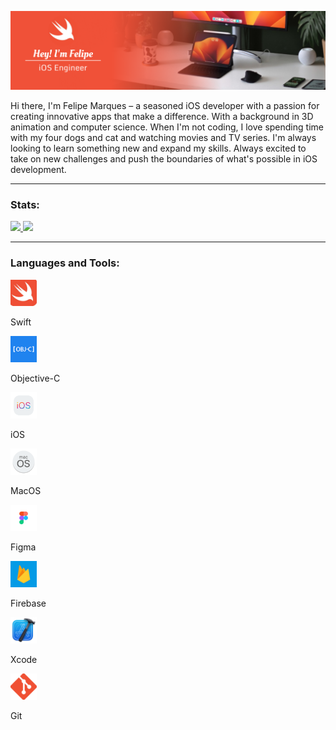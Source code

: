 <!-- 
<style>
.item {
    vertical-align: top;
    display: inline-block;
    text-align: center;
}
.md-chip {
  border-style: solid;
  border-color: #FFFFFF;
  color:#FB5284;
  padding: 0 .75em;
  border-radius: 2em;
  border-width: 1px;
  font-size: .75rem;
}
.md-squircle{
  border-radius:.75rem;
  width:3rem;
  height:3rem;
  /* background:#FFFFFF; */
}
.stats {
  display: flex;
  flex-direction: row;
  justify-content: center;
  align-items: center;
}
.status {
  height: 12em;
  width: 25em;
  /* background: yellow; */
  flex: 50%;
  padding: 5px;
}
@media (max-width: 900px) {
  .stats {
    flex-direction: column;
  }
}
</style>
-->

![Banner](Assets/Images/Banner/Github.png)
<!-- 
**felipemr/felipemr** is a ✨ _special_ ✨ repository because its `README.md` (this file) appears on your GitHub profile.

Here are some ideas to get you started: -->

Hi there, I'm Felipe Marques – a seasoned iOS developer with a passion for creating innovative apps that make a difference. With a background in 3D animation and computer science. When I'm not coding, I love spending time with my four dogs and cat and watching movies and TV series. I'm always looking to learn something new and expand my skills. Always excited to take on new challenges and push the boundaries of what's possible in iOS development.

---

### Stats:
<div class="stats">
  <a class="status" href="https://github.com/felipemr">
    <img src="https://streak-stats.demolab.com?user=felipemr&theme=dracula&card_width450"/> 
  </a>
    
  <img class="status" src="https://github-readme-stats.vercel.app/api/top-langs/?username=felipemr&layout=compact&langs_count=7&theme=dracula"/>
</div>

---

### Languages and Tools:

<div class="item">
    <img class="md-squircle" width="42px" height="42px" alt="Swift Icon" src="Assets/Images/Icons/Swift.jpeg"/>
    <p class="md-chip">Swift</p>
</div>
<div class="item">
    <img class="md-squircle" width="42px" height="42px" alt="Objective-C Icon" src="Assets/Images/Icons/objc.png"/>
    <p class="md-chip">Objective-C</p>
</div>

<div class="item">
    <img class="md-squircle" width="42px" height="42px" alt="iOS Icon" src="Assets/Images/Icons/ios.svg"/>
    <p class="md-chip">iOS</p>
</div>
<div class="item">
    <img class="md-squircle" width="42px" height="42px" alt="MacOS Icon" src="Assets/Images/Icons/macos.svg"/>
    <p class="md-chip">MacOS</p>
</div>

<div class="item">
    <img class="md-squircle" width="42px" height="42px" alt="Figma Icon" src="Assets/Images/Icons/figma.png"/>
    <p class="md-chip">Figma</p>
</div>
<div class="item">
    <img class="md-squircle" width="42px" height="42px" alt="Firebase Icon" src="Assets/Images/Icons/Firebase.jpeg"/>
    <p class="md-chip">Firebase</p>
</div>
<div class="item">
    <img class="md-squircle" width="42px" height="42px" alt="Xcode Icon" src="Assets/Images/Icons/xcode.png"/>
    <p class="md-chip">Xcode</p>
</div>
<div class="item">
    <img class="md-squircle" width="42px" height="42px" alt="Git Icon" src="Assets/Images/Icons/git.png"/>
    <p class="md-chip">Git</p>
</div>
